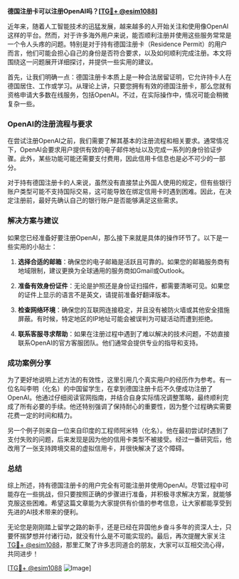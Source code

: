 **德国注册卡可以注册OpenAI吗？[[TG💪+ @esim1088](https://t.me/s/esim1088)]**

近年来，随着人工智能技术的迅猛发展，越来越多的人开始关注和使用像OpenAI这样的平台。然而，对于许多海外用户来说，能否顺利注册并使用这些服务常常是一个令人头疼的问题。特别是对于持有德国注册卡（Residence Permit）的用户而言，他们可能会担心自己的身份是否符合要求，以及如何顺利完成注册。本文将围绕这一问题展开详细探讨，并提供一些实用的建议。

首先，让我们明确一点：德国注册卡本质上是一种合法居留证明，它允许持卡人在德国居住、工作或学习。从理论上讲，只要您拥有有效的德国注册卡，那么您就有资格申请大多数在线服务，包括OpenAI。不过，在实际操作中，情况可能会稍微复杂一些。

### OpenAI的注册流程与要求

在尝试注册OpenAI之前，我们需要了解其基本的注册流程和相关要求。通常情况下，OpenAI会要求用户提供有效的电子邮件地址以及完成一系列的身份验证步骤。此外，某些功能可能还需要支付费用，因此信用卡信息也是必不可少的一部分。

对于持有德国注册卡的人来说，虽然没有直接禁止外国人使用的规定，但有些银行账户类型可能不支持国际交易，这可能导致在绑定信用卡时遇到困难。因此，在决定注册前，最好先确认自己的银行账户是否能够满足这些需求。

### 解决方案与建议

如果您已经准备好要注册OpenAI，那么接下来就是具体的操作环节了。以下是一些实用的小贴士：

1. **选择合适的邮箱**：确保您的电子邮箱是活跃且可靠的。如果您的邮箱服务商有地域限制，建议更换为全球通用的服务商如Gmail或Outlook。

2. **准备有效身份证件**：无论是护照还是身份证扫描件，都需要清晰可见。如果您的证件上显示的语言不是英文，请提前准备好翻译版本。

3. **检查网络环境**：确保您的互联网连接稳定，并且没有被防火墙或其他安全措施屏蔽。有时候，特定地区的IP地址可能会被误判为可疑活动而遭到拒绝。

4. **联系客服寻求帮助**：如果在注册过程中遇到了难以解决的技术问题，不妨直接联系OpenAI的官方客服团队。他们通常会提供专业的指导和支持。

### 成功案例分享

为了更好地说明上述方法的有效性，这里引用几个真实用户的经历作为参考。有一位名叫李明（化名）的中国留学生，在拿到德国注册卡后不久便成功注册了OpenAI。他通过仔细阅读官网指南，并结合自身实际情况调整策略，最终顺利完成了所有必要的手续。他还特别强调了保持耐心的重要性，因为整个过程确实需要花费一定的时间和精力。

另一个例子则来自一位来自印度的工程师阿米特（化名）。他在最初尝试时遇到了支付失败的问题，后来发现是因为他的信用卡类型不被接受。经过一番研究后，他改用了一张支持跨境交易的虚拟信用卡，并很快解决了这个障碍。

### 总结

综上所述，持有德国注册卡的用户完全有可能注册并使用OpenAI。尽管过程中可能存在一些挑战，但只要按照正确的步骤进行准备，并积极寻求解决方案，就能够克服这些困难。希望这篇文章能为大家提供有价值的参考信息，让大家都能享受到先进的AI技术带来的便利。

无论您是刚刚踏上留学之路的新手，还是已经在异国他乡奋斗多年的资深人士，只要怀揣梦想并付诸行动，就没有什么是不可能实现的。最后，再次提醒大家关注[TG💪+ @esim1088](https://t.me/s/esim1088)，那里汇聚了许多志同道合的朋友，大家可以互相交流心得，共同进步！

[[TG💪+ @esim1088](https://t.me/s/esim1088) ![Image](https://i.postimg.cc/4NQfJmqS/Snipaste-2025-05-13-00-14-12.png)]